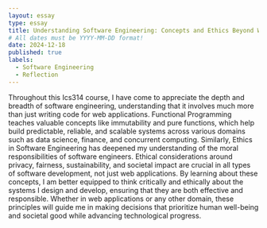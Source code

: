 ```yaml
---
layout: essay
type: essay
title: Understanding Software Engineering: Concepts and Ethics Beyond Web Development
# All dates must be YYYY-MM-DD format!
date: 2024-12-18
published: true
labels:
  - Software Engineering
  - Reflection
---
```


Throughout this Ics314 course, I have come to appreciate the depth and breadth of software engineering, understanding that it involves much more than just writing code for web applications. Functional Programming teaches valuable concepts like immutability and pure functions, which help build predictable, reliable, and scalable systems across various domains such as data science, finance, and concurrent computing. Similarly, Ethics in Software Engineering has deepened my understanding of the moral responsibilities of software engineers. Ethical considerations around privacy, fairness, sustainability, and societal impact are crucial in all types of software development, not just web applications.
By learning about these concepts, I am better equipped to think critically and ethically about the systems I design and develop, ensuring that they are both effective and responsible. Whether in web applications or any other domain, these principles will guide me in making decisions that prioritize human well-being and societal good while advancing technological progress.
